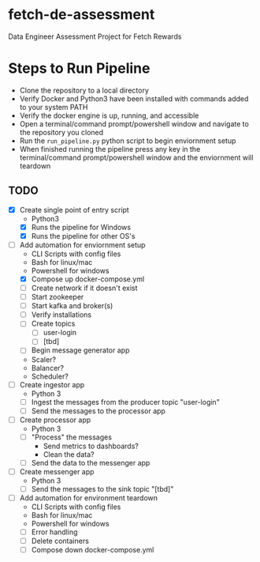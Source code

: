 # fetch-de-assessment
 Data Engineer Assessment Project for Fetch Rewards

# Steps to Run Pipeline
- Clone the repository to a local directory
- Verify Docker and Python3 have been installed with commands added to your system PATH
- Verify the docker engine is up, running, and accessible
- Open a terminal/command prompt/powershell window and navigate to the repository you cloned
- Run the `run_pipeline.py` python script to begin enviornment setup
- When finished running the pipeline press any key in the terminal/command prompt/powershell window and the enviornment will teardown

## TODO
- [x] Create single point of entry script
    - Python3
    - [x] Runs the pipeline for Windows
    - [x] Runs the pipeline for other OS's
- [ ] Add automation for enviornment setup
    - CLI Scripts with config files
    - Bash for linux/mac
    - Powershell for windows
    - [x] Compose up docker-compose.yml
    - [ ] Create network if it doesn't exist
    - [ ] Start zookeeper
    - [ ] Start kafka and broker(s)
    - [ ] Verify installations
    - [ ] Create topics
        - [ ] user-login
        - [ ] \[tbd\]
    - [ ] Begin message generator app
    - Scaler?
    - Balancer?
    - Scheduler?
- [ ] Create ingestor app
    - Python 3
    - [ ] Ingest the messages from the producer topic "user-login"
    - [ ] Send the messages to the processor app
- [ ] Create processor app
    - Python 3
    - [ ] "Process" the messages
        - Send metrics to dashboards?
        - Clean the data?
    - [ ] Send the data to the messenger app
- [ ] Create messenger app
    - Python 3
    - [ ] Send the messages to the sink topic "\[tbd\]"
- [ ] Add automation for environment teardown
    - CLI Scripts with config files
    - Bash for linux/mac
    - Powershell for windows
    - [ ] Error handling
    - [ ] Delete containers
    - [ ] Compose down docker-compose.yml
